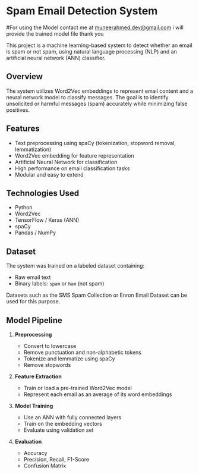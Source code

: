 # Spam Email Detection System
#For using the Model contact me at muneerahmed.dev@gmail.com  i will provide the trained model file thank you

This project is a machine learning-based system to detect whether an email is spam or not spam, using natural language processing (NLP) and an artificial neural network (ANN) classifier.

## Overview

The system utilizes Word2Vec embeddings to represent email content and a neural network model to classify messages. The goal is to identify unsolicited or harmful messages (spam) accurately while minimizing false positives.

## Features

- Text preprocessing using spaCy (tokenization, stopword removal, lemmatization)
- Word2Vec embedding for feature representation
- Artificial Neural Network for classification
- High performance on email classification tasks
- Modular and easy to extend

## Technologies Used

- Python
- Word2Vec
- TensorFlow / Keras (ANN)
- spaCy
- Pandas / NumPy

## Dataset

The system was trained on a labeled dataset containing:
- Raw email text
- Binary labels: `spam` or `ham` (not spam)

Datasets such as the SMS Spam Collection or Enron Email Dataset can be used for this purpose.

## Model Pipeline

1. **Preprocessing**
   - Convert to lowercase
   - Remove punctuation and non-alphabetic tokens
   - Tokenize and lemmatize using spaCy
   - Remove stopwords

2. **Feature Extraction**
   - Train or load a pre-trained Word2Vec model
   - Represent each email as an average of its word embeddings

3. **Model Training**
   - Use an ANN with fully connected layers
   - Train on the embedding vectors
   - Evaluate using validation set

4. **Evaluation**
   - Accuracy
   - Precision, Recall, F1-Score
   - Confusion Matrix

